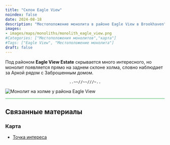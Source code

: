 ```yaml
---
title: "Склон Eagle View"
noindex: false
date: 2024-08-18
description: "Местоположение монолита в районе Eagle View в Brookhaven"
images:
- images/maps/monoliths/monolith_eagle_view.png
#Categories: ["Местоположения монолитов","карта"]
#Tags: ["Eagle View", "Местоположение монолита"]
draft: false
--- 
```


Под районом **Eagle View Estate** скрывается много интересного, но монолит появляется прямо на заднем склоне холма, словно наблюдает за Аркой рядом с Заброшенным домом.  

<center><span class="copy-to-clipboard" style="align: center"><code class="copy-to-clipboard-code" data-code="..~~//~~///~..">..~~//~~///~..</code></span></center>

![Монолит на холме у района Eagle View](/images/maps/monoliths/monolith_eagle_view.png?width=400px)

<hr style="background-color: #28b44c" size=8>

## Связанные материалы

### Карта

- [Точка интереса](/map/poi/portal/)
